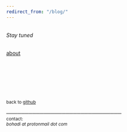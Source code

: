 ```yaml
---
redirect_from: "/blog/"
---
```



<br>
<i> Stay tuned </i><br>
<br>

[about](./blog/about/)


<br><br><br> <br><br><br>
<small>back to [github](https://github.com/bohadi)</small>

───────────────────────────────<br>
<small>
contact:<br>
<i> bohadi at protonmail dot com </i><br>
</small>

